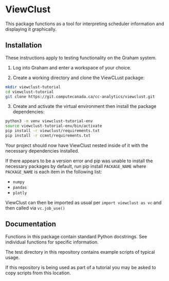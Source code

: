 # ViewClust
This package functions as a tool for interpreting scheduler information and displaying it graphically.

## Installation
These instructions apply to testing functionality on the Graham system.

1. Log into Graham and enter a workspace of your choice.

2. Create a working directory and clone the ViewCLust package:

```bash
mkdir viewclust-tutorial
cd viewclust-tutorial
git clone https://git.computecanada.ca/cc-analytics/viewclust.git
```

3. Create and activate the virtual environment then install the package dependencies:

```bash
python3 -m venv viewclust-tutorial-env
source viewclust-tutorial-env/bin/activate
pip install -r viewclust/requirements.txt
pip install -r ccmnt/requirements.txt
```

Your project should now have ViewClust nested inside of it with the necessary dependencies installed.

If there appears to be a version error and pip was unable to install the necessary packages by default, run pip install `PACKAGE_NAME` where `PACKAGE_NAME` is each item in the following list:
* `numpy`
* `pandas`
* `plotly`

ViewClust can then be imported as usual per `import viewclust as vc` and then called via `vc.job_use()`

## Documentation
Functions in this package contain standard Python docstrings. See individual functions for specific information.

The test directory in this repository contains example scripts of typical usage.

If this repository is being used as part of a tutorial you may be asked to copy scripts from this location.

